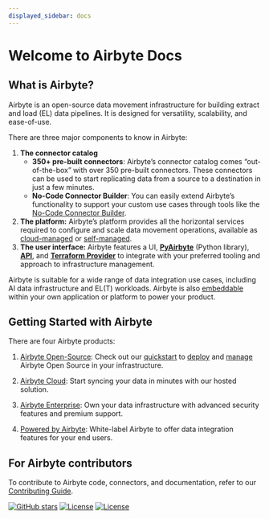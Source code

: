 ```yaml
---
displayed_sidebar: docs
---
```

# Welcome to Airbyte Docs
## What is Airbyte?

Airbyte is an open-source data movement infrastructure for building extract and load (EL) data pipelines. It is designed for versatility, scalability, and ease-of-use. 

There are three major components to know in Airbyte: 

1. **The connector catalog**
   * **350+ pre-built connectors**: Airbyte’s connector catalog comes “out-of-the-box” with over 350 pre-built connectors. These connectors can be used to start replicating data from a source to a destination in just a few minutes. 
   * **No-Code Connector Builder**: You can easily extend Airbyte’s functionality to support your custom use cases through tools like the [No-Code Connector Builder](https://docs.airbyte.com/connector-development/connector-builder-ui/overview). 
2. **The platform:** Airbyte’s platform provides all the horizontal services required to configure and scale data movement operations, available as [cloud-managed](https://airbyte.com/product/airbyte-cloud) or [self-managed](https://airbyte.com/product/airbyte-enterprise).
3. **The user interface:** Airbyte features a UI, [**PyAirbyte**](https://docs.airbyte.com/pyairbyte) (Python library), [**API**](https://docs.airbyte.com/api-documentation), and [**Terraform Provider**](https://docs.airbyte.com/terraform-documentation) to integrate with your preferred tooling and approach to infrastructure management. 

Airbyte is suitable for a wide range of data integration use cases, including AI data infrastructure and EL(T) workloads. Airbyte is also [embeddable](https://airbyte.com/product/powered-by-airbyte) within your own application or platform to power your product.

<Arcade id="0k75Pa9c9EvrJb8zFsuU" title="Airbyte Demo" />

## Getting Started with Airbyte

There are four Airbyte products:

1. [Airbyte Open-Source](/category/deploy-airbyte): Check out our [quickstart](/using-airbyte/getting-started) to [deploy](/deploying-airbyte/local-deployment) and [manage](/operator-guides/upgrading-airbyte) Airbyte Open Source in your infrastructure.

2. [Airbyte Cloud](http://cloud.airbyte.com/signup): Start syncing your data in minutes with our hosted solution.

3. [Airbyte Enterprise](/enterprise-setup): Own your data infrastructure with advanced security features and premium support.

4. [Powered by Airbyte](https://reference.airbyte.com/reference/powered-by-airbyte): White-label Airbyte to offer data integration features for your end users.

## For Airbyte contributors

To contribute to Airbyte code, connectors, and documentation, refer to our [Contributing Guide](/contributing-to-airbyte/).

[![GitHub stars](https://img.shields.io/github/stars/airbytehq/airbyte?style=social&label=Star&maxAge=2592000)](https://GitHub.com/airbytehq/airbyte/stargazers/) [![License](https://img.shields.io/static/v1?label=license&message=MIT&color=brightgreen)](https://github.com/airbytehq/airbyte/tree/a9b1c6c0420550ad5069aca66c295223e0d05e27/LICENSE/README.md) [![License](https://img.shields.io/static/v1?label=license&message=ELv2&color=brightgreen)](https://github.com/airbytehq/airbyte/tree/a9b1c6c0420550ad5069aca66c295223e0d05e27/LICENSE/README.md)

